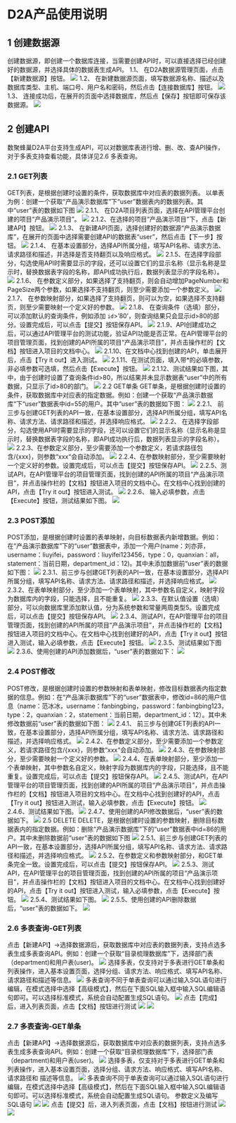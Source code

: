 # D2A产品使用说明
## 1  创建数据源
创建数据源，即创建一个数据库连接，当需要创建API时，可以直接选择已经创建好的数据源，并选择具体的数据表生成API。
1.1、   在D2A数据源管理页面，点击【新建数据源】按钮。
![](D2A%E4%BA%A7%E5%93%81%E4%BD%BF%E7%94%A8%E8%AF%B4%E6%98%8E/image.png) 
1.2、   在新建数据源页面，填写数据源名称、描述以及数据库类型、主机、端口号、用户名和密码，然后点击【连接数据库】按钮。
![](D2A%E4%BA%A7%E5%93%81%E4%BD%BF%E7%94%A8%E8%AF%B4%E6%98%8E/image%201.png)
1.3、   连接成功后，在展开的页面中选择数据库，然后点【保存】按钮即可保存该数据源。
![](D2A%E4%BA%A7%E5%93%81%E4%BD%BF%E7%94%A8%E8%AF%B4%E6%98%8E/image%202.png)

## 2  创建API
数聚蜂巢D2A平台支持生成API，可以对数据库表进行增、删、改、查API操作，对于多表支持查看功能，具体详见2.6 多表查询。
### 2.1  GET列表
GET列表，是根据创建时设置的条件，获取数据库中对应表的数据列表。
以单表为例：创建一个获取“产品演示数据库”下“user”数据表内的数据列表。其中“user”表的数据如下图
![](D2A%E4%BA%A7%E5%93%81%E4%BD%BF%E7%94%A8%E8%AF%B4%E6%98%8E/C367DDFD-EBF8-4BBB-9400-B6D610B5181D.png)
2.1.1、 在D2A项目列表页面，选择在API管理平台创建的项目“产品演示项目”。
![](D2A%E4%BA%A7%E5%93%81%E4%BD%BF%E7%94%A8%E8%AF%B4%E6%98%8E/image%203.png)
2.1.2、在选择的项目“产品演示项目”下，点击【新建API】按钮。 
![](D2A%E4%BA%A7%E5%93%81%E4%BD%BF%E7%94%A8%E8%AF%B4%E6%98%8E/image%204.png)
2.1.3、 在新建API页面，选择创建好的数据源“产品演示数据库”，在展开的页面中选择需要创建API的数据表“user”，然后点击【下一步】按钮。
![](D2A%E4%BA%A7%E5%93%81%E4%BD%BF%E7%94%A8%E8%AF%B4%E6%98%8E/image%205.png)
2.1.4、 在基本设置部分，选择API所属分组，填写API名称、请求方法、请求路径和描述，并选择是否支持翻页以及响应格式。
![](D2A%E4%BA%A7%E5%93%81%E4%BD%BF%E7%94%A8%E8%AF%B4%E6%98%8E/image%206.png)
2.1.5、在选择字段部分，勾选使用API时需要显示的字段，还可以设置它们的显示名称（显示名称是显示时，替换数据表字段的名称，即API成功执行后，数据列表显示的字段名称）。
![](D2A%E4%BA%A7%E5%93%81%E4%BD%BF%E7%94%A8%E8%AF%B4%E6%98%8E/image%207.png)
2.1.6、 在参数定义部分，如果选择了支持翻页，则会自动增加PageNumber和PageSize两个参数，如果选择不支持翻页，则至少需要添加一个参数定义。
![](D2A%E4%BA%A7%E5%93%81%E4%BD%BF%E7%94%A8%E8%AF%B4%E6%98%8E/image%208.png)
2.1.7、 在参数映射部分，如果选择了支持翻页，则可以为空，如果选择不支持翻页，则至少需要映射一个定义好的参数。
![](D2A%E4%BA%A7%E5%93%81%E4%BD%BF%E7%94%A8%E8%AF%B4%E6%98%8E/image%209.png)
2.1.8、 在查询条件（选填）部分，可以添加默认的查询条件，例如添加 `id`>’80’，则查询结果只会显示id>80的部分。设置完成后，可以点击【提交】按钮保存API。
![](D2A%E4%BA%A7%E5%93%81%E4%BD%BF%E7%94%A8%E8%AF%B4%E6%98%8E/image%2010.png)
2.1.9、API创建成功之后，可以通过API管理平台的测试功能，验证API功能是否正常。在API管理平台的项目管理页面，找到创建的API所属的项目“产品演示项目”，并点击操作栏的【文档】按钮进入项目的文档中心。
![](D2A%E4%BA%A7%E5%93%81%E4%BD%BF%E7%94%A8%E8%AF%B4%E6%98%8E/image%2011.png)
2.1.10、在文档中心找到创建的API，单击展开后，点击【Try it out】进入测试。
![](D2A%E4%BA%A7%E5%93%81%E4%BD%BF%E7%94%A8%E8%AF%B4%E6%98%8E/image%2012.png)
2.1.11、在测试页面，填入带*的必填参数，非必填参数可选填，然后点击【Execute】按钮。
![](D2A%E4%BA%A7%E5%93%81%E4%BD%BF%E7%94%A8%E8%AF%B4%E6%98%8E/image%2013.png)
2.1.12、测试结果如下图，其中，由于创建时设置了查询条件id>80，所以结果并未显示数据表“user”中的所有数据，只显示了id>80的部门。
![](D2A%E4%BA%A7%E5%93%81%E4%BD%BF%E7%94%A8%E8%AF%B4%E6%98%8E/EFD13382-E8D3-4E06-A049-5C3E934E46C3.png)
2.2  GET单条
GET单条，是根据创建时设置的条件，获取数据库中对应表的指定数据。例如：创建一个获取“产品演示数据库“下“user”数据表中id=55的用户。其中“user”表的数据如下图：
![](D2A%E4%BA%A7%E5%93%81%E4%BD%BF%E7%94%A8%E8%AF%B4%E6%98%8E/70223CCC-BEDA-4FC7-9B24-E6B66D944F19.png)
2.2.1、 前三步与创建GET列表的API一致，在基本设置部分，选择API所属分组，填写API名称、请求方法、请求路径和描述，并选择响应格式。
![](D2A%E4%BA%A7%E5%93%81%E4%BD%BF%E7%94%A8%E8%AF%B4%E6%98%8E/image%2014.png)
2.2.2、 在选择字段部分，勾选使用API时需要显示的字段，还可以设置它们的显示名称（显示名称是显示时，替换数据表字段的名称，即API成功执行后，数据列表显示的字段名称）。
![](D2A%E4%BA%A7%E5%93%81%E4%BD%BF%E7%94%A8%E8%AF%B4%E6%98%8E/image%2015.png)
2.2.3、在参数定义部分，至少需要添加一个参数定义，若请求路径包
含/{xxx}，则参数“xxx“会自动添加。
![](D2A%E4%BA%A7%E5%93%81%E4%BD%BF%E7%94%A8%E8%AF%B4%E6%98%8E/image%2016.png)
2.2.4、在参数映射部分，至少需要映射一个定义好的参数。设置完成后，可以点击【提交】按钮保存API。
![](D2A%E4%BA%A7%E5%93%81%E4%BD%BF%E7%94%A8%E8%AF%B4%E6%98%8E/image%2017.png)
2.2.5、测试API，在API管理平台的项目管理页面，找到创建的API所属的项目“产品演示项目”，并点击操作栏的【文档】按钮进入项目的文档中心。在文档中心找到创建的API，点击【Try it out】按钮进入测试。
![](D2A%E4%BA%A7%E5%93%81%E4%BD%BF%E7%94%A8%E8%AF%B4%E6%98%8E/image%2018.png)
2.2.6、 输入必填参数，点击【Execute】按钮，测试结果如下图。
![](D2A%E4%BA%A7%E5%93%81%E4%BD%BF%E7%94%A8%E8%AF%B4%E6%98%8E/284B06C4-7982-4B14-8B2C-AD68FB09CC35.png)
### 2.3  POST添加
POST添加，是根据创建时设置的表单映射，向目标数据表内新增数据。例如：在“产品演示数据库”下的“user”数据表中，添加一个用户(name：刘亦菲，username：liuyifei，password：liuyifei123456，type：0，quanxian：all，statement：当前日期，department_id：12)。其中未添加数据前“user”表的数据如下图：
![](D2A%E4%BA%A7%E5%93%81%E4%BD%BF%E7%94%A8%E8%AF%B4%E6%98%8E/6517E9E3-9557-4171-A23A-833EBE0B612F.png)
2.3.1、前三步与创建GET列表的API一致，在基本设置部分，选择API所属分组，填写API名称、请求方法、请求路径和描述，并选择响应格式。
![](D2A%E4%BA%A7%E5%93%81%E4%BD%BF%E7%94%A8%E8%AF%B4%E6%98%8E/image%2019.png)
2.3.2、在表单映射部分，至少添加一个表单映射，其中参数名自定义，映射字段为数据库内的字段，只能选择，且不能重复。
![](D2A%E4%BA%A7%E5%93%81%E4%BD%BF%E7%94%A8%E8%AF%B4%E6%98%8E/image%2020.png)
2.3.3、在默认值设置（选填）部分，可以向数据库里添加默认值，分为系统参数和常量两周类型5。设置完成后，可以点击【提交】按钮保存API。
![](D2A%E4%BA%A7%E5%93%81%E4%BD%BF%E7%94%A8%E8%AF%B4%E6%98%8E/image%2021.png)
2.3.4、测试API，在API管理平台的项目管理页面，找到创建的API所属的项目“产品演示项目”，并点击操作栏的【文档】按钮进入项目的文档中心。在文档中心找到创建好的API，点击【Try it out】按钮进入测试，输入必填参数，点击【Execute】按钮。
![](D2A%E4%BA%A7%E5%93%81%E4%BD%BF%E7%94%A8%E8%AF%B4%E6%98%8E/97EB8988-AFC7-4314-BB43-2F4B4B6A07BD.png)
2.3.5、测试结果如下图
![](D2A%E4%BA%A7%E5%93%81%E4%BD%BF%E7%94%A8%E8%AF%B4%E6%98%8E/C563A922-9F74-4084-8DA9-1928C41A7208.png)
2.3.6、使用创建的API添加数据后，“user”表的数据如下：
![](D2A%E4%BA%A7%E5%93%81%E4%BD%BF%E7%94%A8%E8%AF%B4%E6%98%8E/32D92E68-D489-4C71-9EBD-0FE8DDC2EC56.png)
### 2.4  POST修改
POST修改，是根据创建时设置的参数映射和表单映射，修改目标数据表内指定数据的信息。例如：在“产品演示数据库”下的“user”数据表中，修改id=86的用户信息（name：范冰冰，username：fanbingbing，password：fanbingbing123，type：2，quanxian：2，statement：当前日期，department_id：12）。其中未修改数据前“user”表的数据如下图：
![](D2A%E4%BA%A7%E5%93%81%E4%BD%BF%E7%94%A8%E8%AF%B4%E6%98%8E/434689F4-9CEA-4AE5-BF6C-BECBC7BDC549.png)
2.4.1、 前三步与创建GET列表的API一致，在基本设置部分，选择API所属分组，填写API名称、请求方法、请求路径和描述，并选择响应格式。
![](D2A%E4%BA%A7%E5%93%81%E4%BD%BF%E7%94%A8%E8%AF%B4%E6%98%8E/image%2022.png)
2.4.2、在参数定义部分，至少需要添加一个参数定义，若请求路径包含/{xxx}，则参数“xxx“会自动添加。
![](D2A%E4%BA%A7%E5%93%81%E4%BD%BF%E7%94%A8%E8%AF%B4%E6%98%8E/image%2023.png)
2.4.3、在参数映射部分，至少需要映射一个定义好的参数。
![](D2A%E4%BA%A7%E5%93%81%E4%BD%BF%E7%94%A8%E8%AF%B4%E6%98%8E/image%2024.png)
2.4.4、在表单映射部分，至少添加一个表单映射，其中参数名自定义，映射字段为数据库内的字段，只能选择，且不能重复。设置完成后，可以点击【提交】按钮保存API。
![](D2A%E4%BA%A7%E5%93%81%E4%BD%BF%E7%94%A8%E8%AF%B4%E6%98%8E/A44A66B0-AC4F-4D0D-92FA-11F80374D03D.png)
2.4.5、测试API，在API管理平台的项目管理页面，找到创建的API所属的项目“产品演示项目”，并点击操作栏的【文档】按钮进入项目的文档中心。在文档中心找到创建好的API，点击【Try it out】按钮进入测试，输入必填参数，点击【Execute】按钮。
![](D2A%E4%BA%A7%E5%93%81%E4%BD%BF%E7%94%A8%E8%AF%B4%E6%98%8E/BD9E1952-3BB6-4A7A-BAF9-5EEE933C0995.png)
2.4.6、测试结果如下图。
![](D2A%E4%BA%A7%E5%93%81%E4%BD%BF%E7%94%A8%E8%AF%B4%E6%98%8E/53288551-6014-4CE4-9F69-97883A2AD533.png)
2.4.7、使用创建的API修改数据后，“user”表的数据如下。
![](D2A%E4%BA%A7%E5%93%81%E4%BD%BF%E7%94%A8%E8%AF%B4%E6%98%8E/BD8A35B7-F6A3-49B1-A0EB-85DF8ABE0609.png)
2.5  DELETE
    DELETE，是根据创建时设置的参数映射，删除目标数据表内的指定数据。例如：删除“产品演示数据库”下的“user”数据表中id=86的用户。其中未删除数据前“user”表的数据如下图
![](D2A%E4%BA%A7%E5%93%81%E4%BD%BF%E7%94%A8%E8%AF%B4%E6%98%8E/D9F223B4-6D20-496A-9120-3A2E7E4760E0.png)
2.5.1、前三步与创建GET列表的API一致，在基本设置部分，选择API所属分组，填写API名称、请求方法、请求路径和描述，并选择响应格式。
![](D2A%E4%BA%A7%E5%93%81%E4%BD%BF%E7%94%A8%E8%AF%B4%E6%98%8E/image%2025.png)
2.5.2、在参数定义和参数映射部分，和GET单条完全一致。设置完成后，可以点击【提交】按钮保存API。
![](D2A%E4%BA%A7%E5%93%81%E4%BD%BF%E7%94%A8%E8%AF%B4%E6%98%8E/image%2026.png)
2.5.3、测试API，在API管理平台的项目管理页面，找到创建的API所属的项目“产品演示项目”，并点击操作栏的【文档】按钮进入项目的文档中心。在文档中心找到创建好的API，点击【Try it out】按钮进入测试，输入必填参数，点击【Execute】按钮。
![](D2A%E4%BA%A7%E5%93%81%E4%BD%BF%E7%94%A8%E8%AF%B4%E6%98%8E/1B1F99C7-8EAD-41C3-A449-714F4BA8FA03.png)
2.5.4、测试结果如下图。
![](D2A%E4%BA%A7%E5%93%81%E4%BD%BF%E7%94%A8%E8%AF%B4%E6%98%8E/832164B5-7688-4D87-9A0F-56B610A6AC6B.png)
2.5.5、使用创建的API删除数据后，“user”表的数据如下。
![](D2A%E4%BA%A7%E5%93%81%E4%BD%BF%E7%94%A8%E8%AF%B4%E6%98%8E/96C8867A-36B0-45A7-9F91-07FFCB188F9A.png)
### 2.6  多表查询-GET列表
点击【新建API】->选择数据源后，获取数据库中对应表的数据列表，支持点选多表生成多表查询API。例如：创建一个获取“目录梳理数据库”下，选择部门表（department)和用户表(user)。
![](D2A%E4%BA%A7%E5%93%81%E4%BD%BF%E7%94%A8%E8%AF%B4%E6%98%8E/image%2027.png)
选择多表，仅支持对于多表进行GET单条和列表操作，进入基本设置页面，选择分组、请求方法、响应格式、填写API名称、请求路径和描述等信息。
![](D2A%E4%BA%A7%E5%93%81%E4%BD%BF%E7%94%A8%E8%AF%B4%E6%98%8E/image%2028.png)
多表查询不同于单表查询可以通过输入SQL语句进行编辑，在模式选择中选择【高级模式】，然后在下面SQL输入框中输入SQL编辑语句即可。可以选择标准模式，系统会自动配置生成SQL语句。
![](D2A%E4%BA%A7%E5%93%81%E4%BD%BF%E7%94%A8%E8%AF%B4%E6%98%8E/image%2029.png)
点击【完成】后，进入列表页面，点击【文档】按钮进行测试
![](D2A%E4%BA%A7%E5%93%81%E4%BD%BF%E7%94%A8%E8%AF%B4%E6%98%8E/EABB7538-6D59-4AE5-9CD7-E386167F7E00.png)
![](D2A%E4%BA%A7%E5%93%81%E4%BD%BF%E7%94%A8%E8%AF%B4%E6%98%8E/F15450B0-AE74-4514-8395-F9B7A3668F93.png)
### 2.7  多表查询-GET单条
点击【新建API】->选择数据源后，获取数据库中对应表的数据列表，支持点选多表生成多表查询API。例如：创建一个获取“目录梳理数据库”下，选择部门表（department)和用户表(user)。
![](D2A%E4%BA%A7%E5%93%81%E4%BD%BF%E7%94%A8%E8%AF%B4%E6%98%8E/image%2030.png)
选择多表，仅支持对于多表进行GET单条和列表操作，进入基本设置页面，选择分组、请求方法、响应格式、填写API名称、请求路径和
描述等信息。
![](D2A%E4%BA%A7%E5%93%81%E4%BD%BF%E7%94%A8%E8%AF%B4%E6%98%8E/image%2031.png)
 多表查询不同于单表查询可以通过输入SQL语句进行编辑，在模式选择中选择【高级模式】，然后在下面SQL输入框中输入SQL编辑语句即可。可以选择标准模式，系统会自动配置生成SQL语句。
参数定义及编写SQL语句
![](D2A%E4%BA%A7%E5%93%81%E4%BD%BF%E7%94%A8%E8%AF%B4%E6%98%8E/image%2032.png)
![](D2A%E4%BA%A7%E5%93%81%E4%BD%BF%E7%94%A8%E8%AF%B4%E6%98%8E/image%2033.png)
点击【提交】后，进入列表页面，点击【文档】按钮进行测试
![](D2A%E4%BA%A7%E5%93%81%E4%BD%BF%E7%94%A8%E8%AF%B4%E6%98%8E/D08CDC79-B911-45D8-AD40-175AF5DAC489.png)
![](D2A%E4%BA%A7%E5%93%81%E4%BD%BF%E7%94%A8%E8%AF%B4%E6%98%8E/857BDDDA-34B2-4A36-AD13-7012E2883238.png)